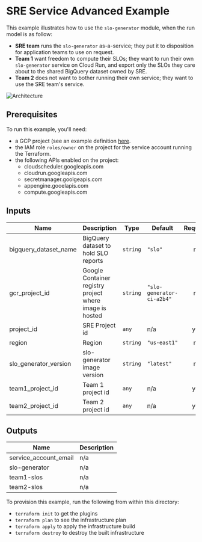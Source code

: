 # SRE Service Advanced Example

This example illustrates how to use the `slo-generator` module, when the run
model is as follow:

- **SRE team** runs the `slo-generator` as-a-service; they put it to disposition for application teams to use on request.
- **Team 1** want freedom to compute their SLOs; they want to run their own `slo-generator` service on Cloud Run, and export only the SLOs they care about to the shared BigQuery dataset owned by SRE.
- **Team 2** does not want to bother running their own service; they want to use the SRE team's service.

![Architecture](./arch.png)

## Prerequisites

To run this example, you'll need:

- a GCP project (see an example definition [here](../../test/setup/main.tf).
- the IAM role `roles/owner` on the project for the service account running the Terraform.
- the following APIs enabled on the project:
  - cloudscheduler.googleapis.com
  - cloudrun.googleapis.com
  - secretmanager.goolgeapis.com
  - appengine.gooelapis.com
  - compute.googleapis.com


<!-- BEGINNING OF PRE-COMMIT-TERRAFORM DOCS HOOK -->
## Inputs

| Name | Description | Type | Default | Required |
|------|-------------|------|---------|:--------:|
| bigquery\_dataset\_name | BigQuery dataset to hold SLO reports | `string` | `"slo"` | no |
| gcr\_project\_id | Google Container registry project where image is hosted | `string` | `"slo-generator-ci-a2b4"` | no |
| project\_id | SRE Project id | `any` | n/a | yes |
| region | Region | `string` | `"us-east1"` | no |
| slo\_generator\_version | slo-generator image version | `string` | `"latest"` | no |
| team1\_project\_id | Team 1 project id | `any` | n/a | yes |
| team2\_project\_id | Team 2 project id | `any` | n/a | yes |

## Outputs

| Name | Description |
|------|-------------|
| service\_account\_email | n/a |
| slo-generator | n/a |
| team1-slos | n/a |
| team2-slos | n/a |

<!-- END OF PRE-COMMIT-TERRAFORM DOCS HOOK -->

To provision this example, run the following from within this directory:
- `terraform init` to get the plugins
- `terraform plan` to see the infrastructure plan
- `terraform apply` to apply the infrastructure build
- `terraform destroy` to destroy the built infrastructure

